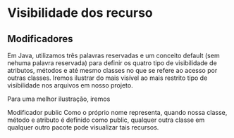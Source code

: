 # Visibilidade dos recurso

## Modificadores

Em Java, utilizamos três palavras reservadas e um conceito default (sem nehuma palavra reservada) para definir os quatro tipo de visibilidade de atributos, métodos e até mesmo classes no que se refere ao acesso por outras classes. Iremos ilustrar do mais visível ao mais restrito tipo de visibilidade nos arquivos em nosso projeto.

Para uma melhor ilustração, iremos

Modificador public Como o próprio nome representa, quando nossa classe, método e atributo é definido como public, qualquer outra classe em qualquer outro pacote pode visualizar tais recursos.
